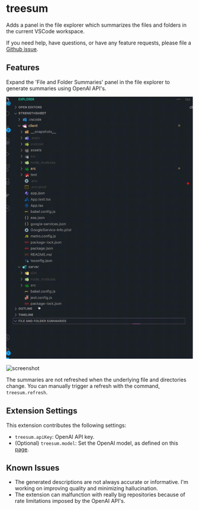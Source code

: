 # treesum

Adds a panel in the file explorer which summarizes the files and folders in the
current VSCode workspace.

If you need help, have questions, or have any feature requests, please file a
[Github issue](https://github.com/hardik-vala/TreeSum/issues).

## Features

Expand the 'File and Folder Summaries' panel in the file explorer to generate 
summaries using OpenAI API's.

![demo](media/demo.gif)

![screenshot](https://i.postimg.cc/tZqFQ2RX/screenshot.png)

The summaries are not refreshed when the underlying file and directories change.
You can manually trigger a refresh with the command, `treesum.refresh`.

## Extension Settings

This extension contributes the following settings:

* `treesum.apiKey`: OpenAI API key.
* (Optional) `treesum.model`: Set the OpenAI model, as defined on this
[page](https://platform.openai.com/docs/models/continuous-model-upgrades).

## Known Issues

* The generated descriptions are not always accurate or informative. I'm working
on improving quality and minimizing hallucination.
* The extension can malfunction with really big repositories because of rate
limitations imposed by the OpenAI API's.
